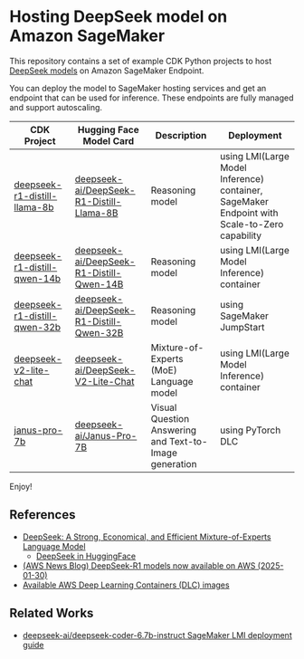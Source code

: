 # Hosting DeepSeek model on Amazon SageMaker

This repository contains a set of example CDK Python projects to host [DeepSeek models](https://huggingface.co/deepseek-ai) on Amazon SageMaker Endpoint.

You can deploy the model to SageMaker hosting services and get an endpoint that can be used for inference. These endpoints are fully managed and support autoscaling.

| CDK Project  | Hugging Face Model Card | Description | Deployment |
|--------------|-------------------------|-------------|------------|
| [deepseek-r1-distill-llama-8b](../scale-to-zero-sagemaker-endpoint/) | [deepseek-ai/DeepSeek-R1-Distill-Llama-8B](https://huggingface.co/deepseek-ai/DeepSeek-R1-Distill-Llama-8B) | Reasoning model | using LMI(Large Model Inference) container, SageMaker Endpoint with Scale-to-Zero capability |
| [deepseek-r1-distill-qwen-14b](./deepseek-r1-distill-qwen-14b/) | [deepseek-ai/DeepSeek-R1-Distill-Qwen-14B](https://huggingface.co/deepseek-ai/DeepSeek-R1-Distill-Qwen-14B) | Reasoning model | using LMI(Large Model Inference) container |
| [deepseek-r1-distill-qwen-32b](./deepseek-r1-distill-qwen-32b/) | [deepseek-ai/DeepSeek-R1-Distill-Qwen-32B](https://huggingface.co/deepseek-ai/DeepSeek-R1-Distill-Qwen-14B) | Reasoning model | using SageMaker JumpStart |
| [deepseek-v2-lite-chat](./deepseek-v2-lite-chat/) | [deepseek-ai/DeepSeek-V2-Lite-Chat](https://huggingface.co/deepseek-ai/DeepSeek-V2-Lite-Chat) | Mixture-of-Experts (MoE) Language model | using LMI(Large Model Inference) container |
| [janus-pro-7b](./janus-pro-7b/) | [deepseek-ai/Janus-Pro-7B](https://huggingface.co/deepseek-ai/Janus-Pro-7B) | Visual Question Answering and Text-to-Image generation | using PyTorch DLC |

Enjoy!

## References

 * [DeepSeek: A Strong, Economical, and Efficient Mixture-of-Experts Language Model](https://www.deepseek.com/)
   * [DeepSeek in HuggingFace](https://huggingface.co/deepseek-ai)
 * [(AWS News Blog) DeepSeek-R1 models now available on AWS (2025-01-30)](https://aws.amazon.com/blogs/aws/deepseek-r1-models-now-available-on-aws/)
 * [Available AWS Deep Learning Containers (DLC) images](https://github.com/aws/deep-learning-containers/blob/master/available_images.md)

## Related Works

 * [deepseek-ai/deepseek-coder-6.7b-instruct SageMaker LMI deployment guide](https://github.com/aws-samples/llm_deploy_gcr/blob/main/sagemaker/deepseek_coder_6.7_instruct.ipynb)

